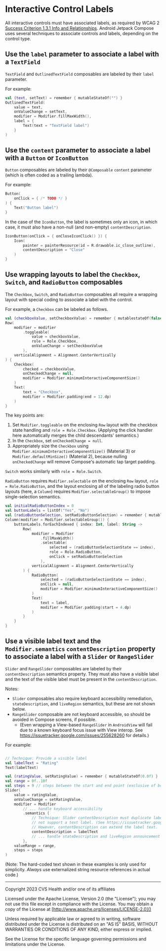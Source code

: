 # Interactive Control Labels
All interactive controls must have associated labels, as required by WCAG 2 [Success Criterion 1.3.1 Info and Relationships](https://www.w3.org/TR/WCAG21/#info-and-relationships). Android Jetpack Compose uses several techniques to associate controls and labels, depending on the control type.

## Use the `label` parameter to associate a label with a `TextField`

`TextField` and `OutlinedTextField` composables are labeled by their `label` parameter.

For example:

```kotlin
val (text, setText) = remember { mutableStateOf("") }
OutlinedTextField(
    value = text,
    onValueChange = setText,
    modifier = Modifier.fillMaxWidth(),
    label = {
        Text(text = "TextField label")
    }
)
```

## Use the `content` parameter to associate a label with a `Button` or `IconButton`

`Button` composables are labeled by their `@Composable` `content` parameter (which is often coded as a trailing lambda). 

For example:

```kotlin
Button(
    onClick = { /* TODO */ }
) {
    Text("Button label")
}
```

In the case of the `IconButton`, the label is sometimes only an icon, in which case, it must also have a non-null (and non-empty) `contentDescription`.

```kotlin
IconButton(onClick = { onCloseIconClick() }) {
    Icon(
        painter = painterResource(id = R.drawable.ic_close_outline),
        contentDescription = "Close"
    )
}
```

## Use wrapping layouts to label the `Checkbox`, `Switch`, and `RadioButton` composables

The `Checkbox`, `Switch`, and `RadioButton` composables all require a wrapping layout with special coding to associate a label with the control.

For example, a `Checkbox` can be labeled as follows.

```kotlin
val (checkboxValue, setCheckboxValue) = remember { mutablestateOf(false) }
Row(
    modifier = modifier
        .toggleable(
            value = checkboxValue,
            role = Role.Checkbox,
            onValueChange = setCheckboxValue
        ),
    verticalAlignment = Alignment.CenterVertically
) {
    Checkbox(
        checked = checkboxValue,
        onCheckedChange = null,
        modifier = Modifier.minimumInteractiveComponentSize()
    )
    Text(
        text = "Checkbox", 
        modifier = Modifier.padding(end = 12.dp)
    )
}
```

The key points are:
1. Set `Modifier.toggleable` on the enclosing `Row` layout with the checkbox state handling and `role = Role.Checkbox`. (Applying the click handler here automatically merges the child descendants' semantics.)
2. In the `Checkbox`, set `onCheckedChange = null`.
3. Appropriately size the `Checkbox` using `Modifier.minimumInteractiveComponentSize()` (Material 3) or `Modifier.defaultMinSize()` (Material 2), because nulling `onCheckedChange` will remove Compose's automatic tap target padding.  

`Switch` works similarly with `role = Role.Switch`.

`RadioButton` requires `Modifier.selectable` on the enclosing `Row` layout, `role = Role.RadioButton`, and the layout enclosing all of the labeling radio button layouts (here, a `Column`) requires `Modifier.selectableGroup()` to impose single-selection semantics.

```kotlin
val initialRadioButtonIndex = 0
val buttonLabels = listOf("Yes", "No")
val (radioButtonSelection, setRadioButtonSelection) = remember { mutableState(initialRadioButtonIndex) }
Column(modifier = Modifier.selectableGroup()) {
    buttonLabels.forEachIndexed { index: Int, label: String ->
        Row(
            modifier = Modifier
                .fillMaxWidth()
                .selectable(
                    selected = (radioButtonSelectionState == index),
                    role = Role.RadioButton,
                    onClick = setRadioButtonSelection
                ),
            verticalAlignment = Alignment.CenterVertically
        ) {
            RadioButton(
                selected = (radioButtonSelectionState == index),
                onClick = null,
                modifier = Modifier.minimumInteractiveComponentSize()
            )
            Text(
                text = label, 
                modifier = Modifier.padding(start = 4.dp)
            )
        }
    }
}
```


## Use a visible label text and the `Modifier.semantics` `contentDescription` property to associate a label with a `Slider` or `RangeSlider`

`Slider` and `RangeSlider` composables are labeled by their `contentDescription` semantics property. They must also have a visible label and the text of the visible label must be present in the `contentDescription`.

Notes: 
- `Slider` composables also require keyboard accessibility remediation, `stateDescription`, and `liveRegion` semantics, but these are not shown below.
- `RangeSlider` composable are not keyboard accessible, so should be avoided in Compose screens, if possible. 
    - (Even wrapping a View-based `RangeSlider` in `AndroidView` will fail due to a known keyboard focus issue with View interop. See https://issuetracker.google.com/issues/255628260 for details.)

For example:

```kotlin

// Technique: Provide a visible label
val labelText = "Rating"
Text(labelText)

val (ratingValue, setRatingValue) = remember { mutableStateOf(0.0f) }
val range = 0f..10f
val steps = 9 // steps between the start and end point (exclusive of both)
Slider(
    value = ratingValue,
    onValueChange = setRatingValue,
    modifier = Modifier
        // ... handle keyboard accessibility
        .semantics {
            // Technique: Slider contentDescription must duplicate label text, because Slider does 
            // not support a text label. (See https://issuetracker.google.com/issues/236988201.)
            // However, contentDescription can extend the label text.
            contentDescription = labelText
            // ... handle stateDescription and liveRegion announcement
        },
    valueRange = range,
    steps = steps
)
```

(Note: The hard-coded text shown in these examples is only used for simplicity. _Always_ use externalized string resource references in actual code.)

----

Copyright 2023 CVS Health and/or one of its affiliates

Licensed under the Apache License, Version 2.0 (the "License");
you may not use this file except in compliance with the License.
You may obtain a copy of the License at
[http://www.apache.org/licenses/LICENSE-2.0]()

Unless required by applicable law or agreed to in writing, software
distributed under the License is distributed on an "AS IS" BASIS,
WITHOUT WARRANTIES OR CONDITIONS OF ANY KIND, either express or implied.

See the License for the specific language governing permissions and
limitations under the License.

